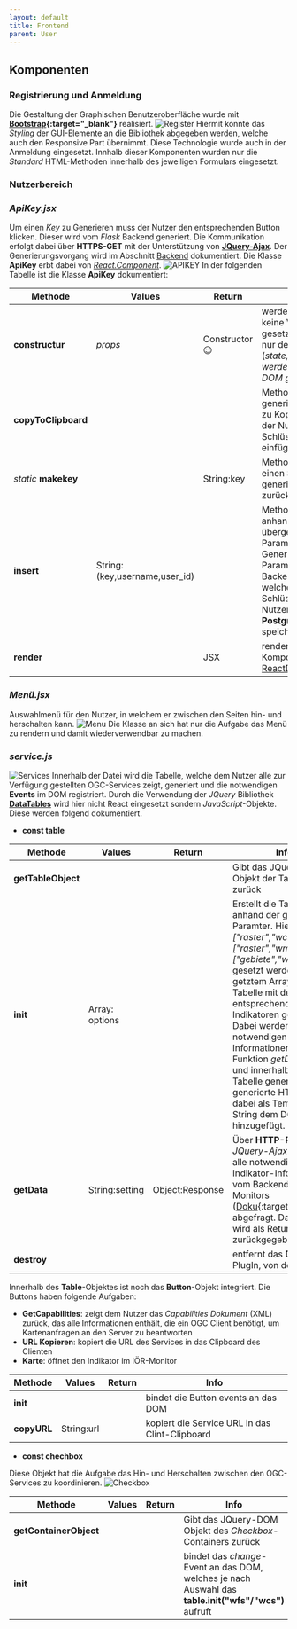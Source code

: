 ```yaml
---
layout: default
title: Frontend
parent: User
---
```

## Komponenten
### Registrierung und Anmeldung
Die Gestaltung der Graphischen Benutzeroberfläche wurde mit **[Bootstrap](https://getbootstrap.com/docs/4.3/getting-started/introduction/){:target="_blank"}** realisiert.
![Register]({{site.baseurl}}/assets/images/register_view.png)
Hiermit konnte das _Styling_ der GUI-Elemente an die Bibliothek abgegeben werden, welche auch den Responsive Part übernimmt.
Diese Technologie wurde auch in der Anmeldung eingesetzt.
Innhalb dieser Komponenten wurden nur die _Standard_ HTML-Methoden innerhalb des jeweiligen Formulars eingesetzt.
### Nutzerbereich
### _ApiKey.jsx_
Um einen _Key_ zu Generieren muss der Nutzer den entsprechenden Button klicken. Dieser wird vom _Flask_ Backend generiert. Die Kommunikation erfolgt dabei über **HTTPS-GET** mit der Unterstützung von **[JQuery-Ajax](http://api.jquery.com/jquery.ajax/)**. Der Generierungsvorgang wird im Abschnitt [Backend]({{site.baseurl}}/docs/user/backend/backend.html) dokumentiert.
Die Klasse **ApiKey** erbt dabei von _[React.Component](https://reactjs.org/docs/react-component.html)_.
![APIKEY]({{site.baseurl}}/assets/images/api-key.png)
In der folgenden Tabelle ist die Klasse **ApiKey** dokumentiert:

|Methode | Values | Return | Info |
|--------|--------|--------|-------|
|**constructur** | _props_ | Constructor :wink: | werden erstmal keine Variablen gesetzte sondern nur default (_state,ref,methoden werden an das DOM gebunden_)|
|**copyToClipboard**| | | Methode um den generierten ApiKey zu Kopieren, womit der Nutzer den Schlüssel beliebig einfügen kann|
|_static_ **makekey**| | String:key|Methode welche einen Schlüssel generiert und zurückgibt|
| **insert**|String: (key,username,user_id) | | Methode welche anhand der übergebenen Parameter den Generierten Parameter an das Backend übergibt, welches den Schlüssel für den Nutzer in der **PostgreSQL** speichert.|
| **render**| | JSX | rendert die Komponente im [ReactDOM](https://reactjs.org/docs/react-dom.html) |

### _Menü.jsx_
Auswahlmenü für den Nutzer, in welchem er zwischen den Seiten hin- und herschalten kann.
![Menu]({{site.baseurl}}/assets/images/menu.png)
Die Klasse an sich hat nur die Aufgabe das Menü zu rendern und damit wiederverwendbar zu machen.

### _service.js_
![Services]({{site.baseurl}}/assets/images/services.png)
Innerhalb der Datei wird die Tabelle, welche dem Nutzer alle zur Verfügung gestellten OGC-Services zeigt, generiert und die notwendigen **Events** im DOM registriert.
Durch die Verwendung der _JQuery_ Bibliothek **[DataTables](https://datatables.net/)** wird hier nicht React eingesetzt sondern _JavaScript_-Objekte. Diese werden folgend dokumentiert.

- **const table**

| Methode | Values | Return | Info |
|---------|--------|--------|------|
|**getTableObject**| | | Gibt das JQuery-DOM Objekt der Tabelle zurück |
| **init** | Array: options | | Erstellt die Tabelle anhand der gesetzten Paramter. Hierbei kann _["raster","wcs"]_,_["raster","wms"]_,_["gebiete","wfs"]_ gesetzt werden. Je nach getztem Array wird die Tabelle mit den entsprechenden Indikatoren generiert. Dabei werden die notwendigen Informationen über die Funktion _getData_ geholt und innerhalb der Tabelle generiert. Das generierte HTML wird dabei als Template String dem DOM hinzugefügt.|
|**getData**| String:setting|Object:Response| Über **HTTP-POST** via _JQuery-Ajax_ werden alle notwendigen Indikator-Informationen vom Backend des Monitors ([Doku](https://ioer-dresden.github.io/monitor-doku/docs/backend){:target="_blank"}) abgefragt. Das Ergebnis wird als Return zurückgegeben.|
|**destroy**| | | entfernt das **DataTable** PlugIn, von der Tabelle.|

Innerhalb des **Table**-Objektes ist noch das **Button**-Objekt integriert. Die Buttons haben folgende Aufgaben:
- **GetCapabilities**: zeigt dem Nutzer das _Capabilities Dokument_ (XML) zurück, das alle Informationen enthält, die ein OGC Client benötigt, um Kartenanfragen an den Server zu beantworten
- **URL Kopieren**: kopiert die URL des Services in das Clipboard des Clienten
- **Karte**: öffnet den Indikator im IÖR-Monitor

| Methode | Values | Return | Info |
|---------|--------|--------|------|
|**init**| | | bindet die Button events an das DOM|
|**copyURL**|String:url| | kopiert die Service URL in das Clint-Clipboard|

- **const chechbox**

Diese Objekt hat die Aufgabe das Hin- und Herschalten zwischen den OGC-Services zu koordinieren.
![Checkbox]({{site.baseurl}}/assets/images/checkbox.png)

| Methode | Values | Return | Info |
|---------|--------|--------|------|
|**getContainerObject**| | | Gibt das JQuery-DOM Objekt des _Checkbox_-Containers zurück|
|**init**| | | bindet das _change_-Event an das DOM, welches je nach Auswahl das **table.init("wfs"/"wcs")** aufruft|
